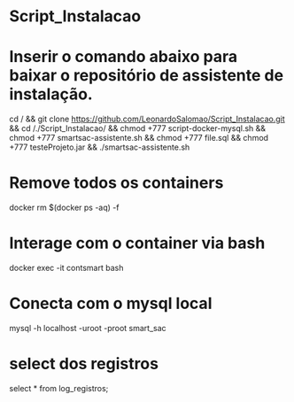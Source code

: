 # Script_Instalacao

# Inserir o comando abaixo para baixar o repositório de assistente de instalação.
cd / && git clone https://github.com/LeonardoSalomao/Script_Instalacao.git && cd /./Script_Instalacao/ && chmod +777 script-docker-mysql.sh && chmod +777 smartsac-assistente.sh && chmod +777 file.sql && chmod +777 testeProjeto.jar && ./smartsac-assistente.sh

# Remove todos os containers
docker rm $(docker ps -aq) -f

# Interage com o container via bash
docker exec -it contsmart bash

# Conecta com o mysql local
mysql -h localhost -uroot -proot smart_sac

# select dos registros
select * from log_registros;